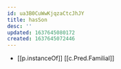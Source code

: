 ```yaml
---
id: ua3B0CuWwKjqzaCtcJhJY
title: hasSon
desc: ''
updated: 1637645080172
created: 1637645072446
---
```


- [[p.instanceOf]] [[c.Pred.Familial]]

